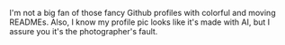 I'm not a big fan of those fancy Github profiles with colorful and moving READMEs.
Also, I know my profile pic looks like it's made with AI, but I assure you it's the photographer's fault.

